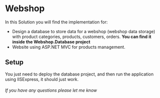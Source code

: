 # Webshop
In this Solution you will find the implementation for:
- Design a database to store data for a webshop (webshop data storage) with product categories, products, customers, orders. **You can find it inside the Webshop.Database project**
- Website using ASP.NET MVC for products management. 

## Setup
You just need to deploy the database project, and then run the application using IISExpress, it should just work.

###### If you have any questions please let me know
